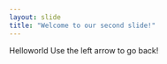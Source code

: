 ```yaml
---
layout: slide
title: "Welcome to our second slide!"
---
```

Helloworld
Use the left arrow to go back!
